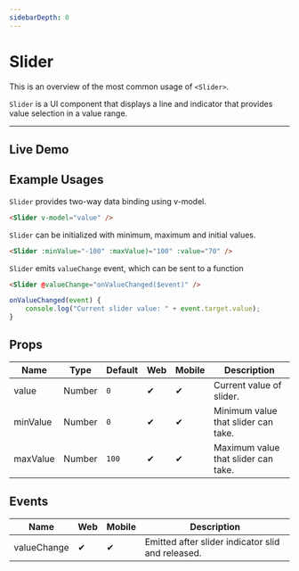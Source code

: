 ```yaml
---
sidebarDepth: 0
---
```


# Slider

This is an overview of the most common usage of `<Slider>`.

`Slider` is a UI component that displays a line and indicator that provides value selection in a value range.

---

## Live Demo

<DocExampleBox :liveDemoMode="true">
<SliderDoc />
</DocExampleBox>

## Example Usages
`Slider` provides two-way data binding using v-model.

```html
<Slider v-model="value" />
```

`Slider` can be initialized with minimum, maximum and initial values.

```html
<Slider :minValue="-100" :maxValue)="100" :value="70" />
```

`Slider` emits `valueChange` event, which can be sent to a function

```html
<Slider @valueChange="onValueChanged($event)" />
```
```js
onValueChanged(event) {
    console.log("Current slider value: " + event.target.value);
}
```

## Props

| Name     | Type   | Default | Web | Mobile | Description |
| -------- | ------ | ------- | --- | ------ | ----------- |
| value    | Number | `0`     | ✔   | ✔      | Current value of slider. |
| minValue | Number | `0`     | ✔   | ✔      | Minimum value that slider can take. |
| maxValue | Number | `100`   | ✔   | ✔      | Maximum value that slider can take. |

## Events

| Name        | Web | Mobile | Description |
| ----------- | --- | ------ | ----------- |
| valueChange | ✔   | ✔      | Emitted after slider indicator slid and released. |
